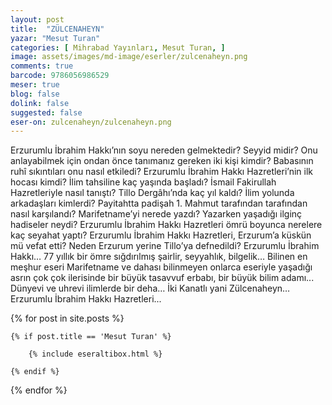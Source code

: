 ```yaml
---
layout: post
title:  "ZÜLCENAHEYN"
yazar: "Mesut Turan"
categories: [ Mihrabad Yayınları, Mesut Turan, ]
image: assets/images/md-image/eserler/zulcenaheyn.png
comments: true
barcode: 9786056986529
meser: true
blog: false
dolink: false
suggested: false
eser-on: zulcenaheyn/zulcenaheyn.png
---
```


Erzurumlu İbrahim Hakkı’nın soyu nereden gelmektedir? Seyyid midir? Onu anlayabilmek için ondan önce tanımanız gereken iki kişi kimdir? Babasının ruhî sıkıntıları
onu nasıl etkiledi? Erzurumlu İbrahim Hakkı Hazretleri’nin ilk hocası kimdi? İlim tahsiline kaç yaşında başladı? İsmail Fakirullah Hazretleriyle nasıl tanıştı? Tillo Dergâhı’nda kaç yıl kaldı? İlim yolunda arkadaşları kimlerdi? Payitahtta padişah 1. Mahmut tarafından tarafından nasıl karşılandı? Marifetname’yi nerede yazdı? Yazarken yaşadığı ilginç hadiseler neydi?
Erzurumlu İbrahim Hakkı Hazretleri ömrü boyunca nerelere kaç seyahat yaptı? Erzurumlu İbrahim Hakkı Hazretleri, Erzurum’a küskün mü vefat etti? Neden Erzurum yerine Tillo’ya defnedildi? Erzurumlu İbrahim Hakkı… 77 yıllık bir ömre sığdırılmış şairlir, seyyahlık, bilgelik… Bilinen en meşhur eseri Marifetname ve dahası bilinmeyen onlarca eseriyle yaşadığı asrın çok çok ilerisinde bir büyük tasavvuf erbabı, bir büyük bilim adamı... Dünyevi ve uhrevi ilimlerde bir deha… İki Kanatlı yani Zülcenaheyn… Erzurumlu İbrahim Hakkı Hazretleri...


{% for post in site.posts %}

    {% if post.title == 'Mesut Turan' %}

        {% include eseraltibox.html %}

    {% endif %}

{% endfor %}
